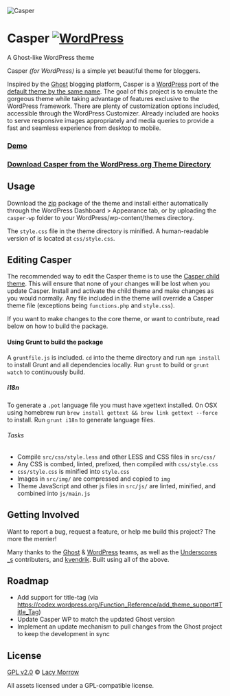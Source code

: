 
![Casper](http://lacymorrow.com/projects/casper/wp-content/uploads/2014/09/logo.png "Casper")

# Casper [![WordPress](https://img.shields.io/wordpress/v/akismet.svg)]()
A Ghost-like WordPress theme

Casper *(for WordPress)* is a simple yet beautiful theme for bloggers.

Inspired by the [Ghost](http://ghost.org) blogging platform, Casper is a [WordPress](http://wordpress.org) port of the [default theme by the same name](https://github.com/TryGhost/Casper). The goal of this project is to emulate the gorgeous theme while taking advantage of features exclusive to the WordPress framework. There are plenty of customization options included, accessible through the WordPress Customizer. Already included are hooks to serve responsive images appropriately and media queries to provide a fast and seamless experience from desktop to mobile.

### [Demo](http://lacymorrow.com/projects/casper/)

### [Download Casper from the WordPress.org Theme Directory](http://wordpress.org/themes/casper)

## Usage

Download the [zip](https://github.com/lacymorrow/casper/archive/master.zip) package of the theme and install either automatically through the WordPress Dashboard > Appearance tab, or by uploading the `casper-wp` folder to your WordPress/wp-content/themes directory.

The `style.css` file in the theme directory is minified. A human-readable version of is located at `css/style.css`.


## Editing Casper

The recommended way to edit the Casper theme is to use the [Casper child theme](https://github.com/lacymorrow/casper-child). This will ensure that none of your changes will be lost when you update Casper. Install and activate the child theme and make changes as you would normally. Any file included in the theme will override a Casper theme file (exceptions being `functions.php` and `style.css`).

If you want to make changes to the core theme, or want to contribute, read below on how to build the package.


#### Using Grunt to build the package

A `gruntfile.js` is included. `cd` into the theme directory and run `npm install` to install Grunt and all dependencies locally. Run `grunt` to build or `grunt watch` to continuously build.

##### i18n

To generate a `.pot` language file you must have xgettext installed. On OSX using homebrew run `brew install gettext && brew link gettext --force` to install. Run `grunt i18n` to generate language files.


###### Tasks

 * Compile `src/css/style.less` and other LESS and CSS files in `src/css/`
 * Any CSS is combed, linted, prefixed, then compiled with `css/style.css`
 * `css/style.css` is minified into `style.css`
 * Images in `src/img/` are compressed and copied to `img`
 * Theme JavaScript and other js files in `src/js/` are linted, minified, and combined into `js/main.js`

## Getting Involved

Want to report a bug, request a feature, or help me build this project? The more the merrier!


Many thanks to the [Ghost](http://ghost.org) & [WordPress](http://wordpress.org) teams, as well as the [Underscores _s](http://underscores.me/) contributers, and [kvendrik](https://github.com/kvendrik/responsive-images.js). Built using all of the above.

## Roadmap
 * Add support for title-tag (via https://codex.wordpress.org/Function_Reference/add_theme_support#Title_Tag)
 * Update Casper WP to match the updated Ghost version 
 * Implement an update mechanism to pull changes from the Ghost project to keep the development in sync


## License

[GPL v2.0](http://www.gnu.org/licenses/gpl-2.0.html) © [Lacy Morrow](http://lacymorrow.com)

All assets licensed under a GPL-compatible license.
